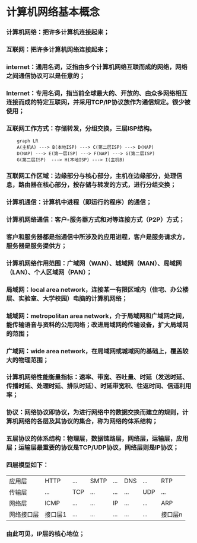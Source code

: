#  计算机网络基本概念
### 计算机网络：把许多计算机连接起来；
### 互联网：把许多计算机网络连接起来；
### internet：通用名词，泛指由多个计算机网络互联而成的网络，网络之间通信协议可以是任意的；
### Internet：专用名词，指当前全球最大的、开放的、由众多网络相互连接而成的特定互联网，并采用TCP/IP协议族作为通信规定。很少被使用；
### 互联网工作方式：存储转发，分组交换，三层ISP结构。

```mermaid
    graph LR
    A(主机A) ---> B(本地ISP) ---> C(第二层ISP) ---> D(NAP)
    D(NAP) ---> E(第一层ISP) ---> F(NAP) ---> G(第二层ISP)
    G(第二层ISP)  ---> H(本地ISP) ---> I(主机B) 
```
### 互联网工作区域：边缘部分与核心部分，主机在边缘部分，处理信息，路由器在核心部分，按存储与转发的方式，进行分组交换；
### 计算机通信：计算机中进程（即运行的程序）的通信；
### 计算机网络通信：客户-服务器方式和对等连接方式（P2P）方式；
### 客户和服务器都是指通信中所涉及的应用进程，客户是服务请求方，服务器是服务提供方；
### 计算机网络作用范围：广域网（WAN）、城域网（MAN）、局域网（LAN）、个人区域网（PAN）；
### 局域网：local area network，连接某一有限区域内（住宅、办公楼层、实验室、大学校园）电脑的计算机网络；
### 城域网：metropolitan area network，介于局域网和广域网之间，能传输语音与资料的公用网络；改进局域网的传输设备，扩大局域网的范围；
### 广域网：wide area network，在局域网或城域网的基础上，覆盖较大的物理范围；
### 计算机网络性能衡量指标：速率、带宽、吞吐量、时延（发送时延、传播时延、处理时延、排队时延）、时延带宽积、往返时间、信道利用率；
### 协议：网络协议即协议，为进行网络中的数据交换而建立的规则，计算机网络的各层及其协议的集合，称为网络的体系结构；
### 五层协议的体系结构：物理层，数据链路层，网络层，运输层，应用层；运输层最重要的协议是TCP/UDP协议，网络层则是IP协议；
### 四层模型如下：
<table>
    <tr>
        <td>应用层</td>
        <td>HTTP</td>
        <td>...</td>
        <td>SMTP</td>
        <td>...</td>
        <td>DNS</td>
        <td>...</td>
        <td>RTP</td>
    </tr>
    <tr>
        <td>传输层</td>
        <td>...</td>
        <td>TCP</td>
        <td>...</td>
        <td>...</td>
        <td>...</td>
        <td>UDP</td>
        <td>...</td>
    </tr>
<tr>
        <td>网络层</td>
        <td>ICMP</td>
        <td>...</td>
        <td>...</td>
        <td>IP</td>
        <td>...</td>
        <td>...</td>
        <td>ARP</td>
    </tr>
    <tr>
        <td>网络接口层</td>
        <td>接口层1</td>
        <td>...</td>
        <td>...</td>
        <td>...</td>
        <td>...</td>
        <td>...</td>
        <td>接口层n</td>
    </tr>
</table>

### 由此可见，IP层的核心地位；
